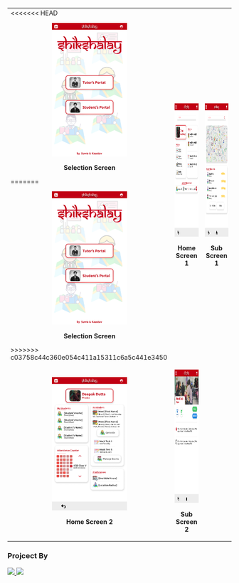 <table align="center">
  <tbody>
    <tr>
      <td>
<<<<<<< HEAD
        <p align="center"><img height="300px" src="design-frames/Selection Screen.png" /></p>
        <p align="center"><b>Selection Screen</b></p>
=======
        <p align="center">
          <img height="300px" src="Selection Screen.png" />
        </p>
        <p align="center">
          <b>Selection Screen</b>
        </p>
>>>>>>> c03758c44c360e054c411a15311c6a5c441e3450
      </td>
      <td>
        <p align="center"><img height="300" src="design-frames/Home Screen 1.png" /></p>
        <p align="center"><b>Home Screen 1</b></p>
      </td>
      <td>
        <p align="center"><img height="300" src="design-frames/Sub Screen 1.png" /></p>
        <p align="center"><b>Sub Screen 1</b></p>
      </td>
    </tr>
    <tr>
      <td>
        <p align="center"><img height="300" src="design-frames/Home Screen 2.png" /></p>
        <p align="center"><b>Home Screen 2</b>
      </td>
      <td>
        <p align="center"><img height="300" src="design-frames/Sub Screen 2.png" /></p>
        <p align="center"><b>Sub Screen 2</b></p>
      </td>
    </tr>
  </tbody>
</table>
<p align="center"><h3>Projcect By</h3>
    <a href="https://www.linkedin.com/in/suvrashaw">
        <img src="https://img.shields.io/badge/-Suvra Shaw-blue?style=flat-square&logo=Linkedin&logoColor=white"/>
    </a>
    <a href="https://www.linkedin.com/in/kaustav-roy-8070111a3">
        <img src="https://img.shields.io/badge/-Kaustav Roy-blue?style=flat-square&logo=Linkedin&logoColor=white"/>
    </a>
</p>